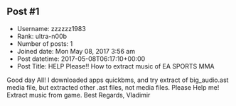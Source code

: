 ## Post #1
- Username: zzzzzz1983
- Rank: ultra-n00b
- Number of posts: 1
- Joined date: Mon May 08, 2017 3:56 am
- Post datetime: 2017-05-08T06:17:10+00:00
- Post Title: HELP Please!! How to extract music of EA SPORTS MMA

Good day All! I downloaded apps quickbms, and try extract of big_audio.ast media file, but extracted other .ast files, not media files. Please Help me! Extract music from game.
Best Regards, Vladimir
